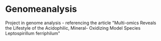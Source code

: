 # Genomeanalysis
Project in genome analysis - referencing the article "Multi-omics Reveals the Lifestyle of the Acidophilic, Mineral- Oxidizing Model Species Leptospirillum ferriphilum"
